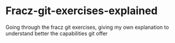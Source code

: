 # Fracz-git-exercises-explained
Going through the fracz git exercises, giving my own explanation to understand better the capabilities git offer
